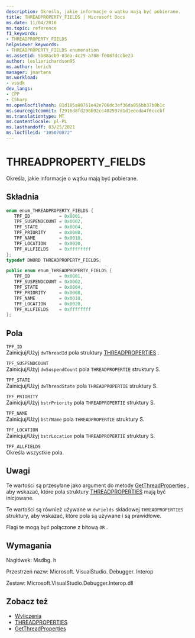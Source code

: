 ```yaml
---
description: Określa, jakie informacje o wątku mają być pobierane.
title: THREADPROPERTY_FIELDS | Microsoft Docs
ms.date: 11/04/2016
ms.topic: reference
f1_keywords:
- THREADPROPERTY_FIELDS
helpviewer_keywords:
- THREADPROPERTY_FIELDS enumeration
ms.assetid: 5b88acb9-03ea-4c29-a788-f0087dccbe23
author: leslierichardson95
ms.author: lerich
manager: jmartens
ms.workload:
- vssdk
dev_langs:
- CPP
- CSharp
ms.openlocfilehash: 81d185a80761e42e706dc3ef36da056bb37b0b1c
ms.sourcegitcommit: f2916d8fd296b92cc402597d1d1eecda4f6cccbf
ms.translationtype: MT
ms.contentlocale: pl-PL
ms.lasthandoff: 03/25/2021
ms.locfileid: "105070872"
---
```

# <a name="threadproperty_fields"></a>THREADPROPERTY_FIELDS
Określa, jakie informacje o wątku mają być pobierane.

## <a name="syntax"></a>Składnia

```cpp
enum enum_THREADPROPERTY_FIELDS { 
   TPF_ID           = 0x0001,
   TPF_SUSPENDCOUNT = 0x0002,
   TPF_STATE        = 0x0004,
   TPF_PRIORITY     = 0x0008,
   TPF_NAME         = 0x0010,
   TPF_LOCATION     = 0x0020,
   TPF_ALLFIELDS    = 0xffffffff
};
typedef DWORD THREADPROPERTY_FIELDS;
```

```csharp
public enum enum_THREADPROPERTY_FIELDS { 
   TPF_ID           = 0x0001,
   TPF_SUSPENDCOUNT = 0x0002,
   TPF_STATE        = 0x0004,
   TPF_PRIORITY     = 0x0008,
   TPF_NAME         = 0x0010,
   TPF_LOCATION     = 0x0020,
   TPF_ALLFIELDS    = 0xffffffff
};
```

## <a name="fields"></a>Pola
 `TPF_ID`\
 Zainicjuj/Użyj `dwThreadId` pola struktury [THREADPROPERTIES](../../../extensibility/debugger/reference/threadproperties.md) .

 `TPF_SUSPENDCOUNT`\
 Zainicjuj/Użyj `dwSuspendCount` pola `THREADPROPERTIE` struktury S.

 `TPF_STATE`\
 Zainicjuj/Użyj `dwThreadState` pola `THREADPROPERTIE` struktury S.

 `TPF_PRIORITY`\
 Zainicjuj/Użyj `bstrPriority` pola `THREADPROPERTIE` struktury S.

 `TPF_NAME`\
 Zainicjuj/Użyj `bstrName` pola `THREADPROPERTIE` struktury S.

 `TPF_LOCATION`\
 Zainicjuj/Użyj `bstrLocation` pola `THREADPROPERTIE` struktury S.

 `TPF_ALLFIELDS`\
 Określa wszystkie pola.

## <a name="remarks"></a>Uwagi
 Te wartości są przesyłane jako argument do metody [GetThreadProperties](../../../extensibility/debugger/reference/idebugthread2-getthreadproperties.md) , aby wskazać, które pola struktury [THREADPROPERTIES](../../../extensibility/debugger/reference/threadproperties.md) mają być inicjowane.

 Te wartości są również używane w `dwFields` składowej `THREADPROPERTIES` struktury, aby wskazać, które pola są używane i są prawidłowe.

 Flagi te mogą być połączone z bitową `OR` .

## <a name="requirements"></a>Wymagania
 Nagłówek: Msdbg. h

 Przestrzeń nazw: Microsoft. VisualStudio. Debugger. Interop

 Zestaw: Microsoft.VisualStudio.Debugger.Interop.dll

## <a name="see-also"></a>Zobacz też
- [Wyliczenia](../../../extensibility/debugger/reference/enumerations-visual-studio-debugging.md)
- [THREADPROPERTIES](../../../extensibility/debugger/reference/threadproperties.md)
- [GetThreadProperties](../../../extensibility/debugger/reference/idebugthread2-getthreadproperties.md)
